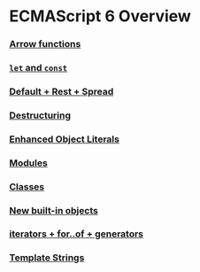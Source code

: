 # ECMAScript 6 Overview

### [Arrow functions](arrows/arrow_func.md)

### [`let` and `const`](let_const/let_and_const.md)

### [Default + Rest + Spread](default_rest_spread/def_val.md)

### [Destructuring](destruct/pattern_match.md)

### [Enhanced Object Literals](obj_literals/short_prop.md)

### [Modules](modules/modules.md)

### [Classes](classes/classes.md)

### [New built-in objects](built_ins/promise.md)

### [iterators + for..of + generators](iterators/iterators.md)

### [Template Strings](str_template/str.md)
